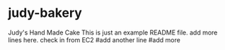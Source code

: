 # judy-bakery
Judy's Hand Made Cake
This is just an example README file.
add more lines here.
check in from EC2
#add another line
#add more
